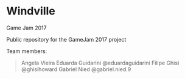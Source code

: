 # Windville
Game Jam 2017

Public repository for the GameJam 2017 project

Team members:
> Angela Vieira
> Eduarda Guidarini @eduardaguidarini
> Filipe Ghisi @ghisihoward
> Gabriel Nied @gabriel.nied.9
